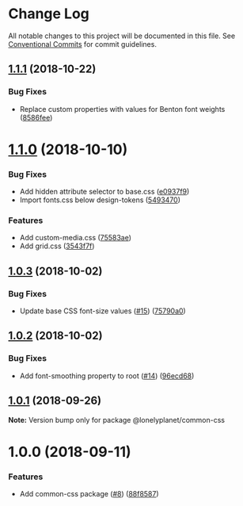 # Change Log

All notable changes to this project will be documented in this file.
See [Conventional Commits](https://conventionalcommits.org) for commit guidelines.

<a name="1.1.1"></a>
## [1.1.1](https://github.com/lonelyplanet/backpack/compare/@lonelyplanet/common-css@1.1.0...@lonelyplanet/common-css@1.1.1) (2018-10-22)


### Bug Fixes

* Replace custom properties with values for Benton font weights ([8586fee](https://github.com/lonelyplanet/backpack/commit/8586fee))





<a name="1.1.0"></a>
# [1.1.0](https://github.com/lonelyplanet/backpack/compare/@lonelyplanet/common-css@1.0.3...@lonelyplanet/common-css@1.1.0) (2018-10-10)


### Bug Fixes

* Add hidden attribute selector to base.css ([e0937f9](https://github.com/lonelyplanet/backpack/commit/e0937f9))
* Import fonts.css below design-tokens ([5493470](https://github.com/lonelyplanet/backpack/commit/5493470))


### Features

* Add custom-media.css ([75583ae](https://github.com/lonelyplanet/backpack/commit/75583ae))
* Add grid.css ([3543f7f](https://github.com/lonelyplanet/backpack/commit/3543f7f))





<a name="1.0.3"></a>
## [1.0.3](https://github.com/lonelyplanet/backpack/compare/@lonelyplanet/common-css@1.0.2...@lonelyplanet/common-css@1.0.3) (2018-10-02)


### Bug Fixes

* Update base CSS font-size values ([#15](https://github.com/lonelyplanet/backpack/issues/15)) ([75790a0](https://github.com/lonelyplanet/backpack/commit/75790a0))





<a name="1.0.2"></a>
## [1.0.2](https://github.com/lonelyplanet/backpack/compare/@lonelyplanet/common-css@1.0.1...@lonelyplanet/common-css@1.0.2) (2018-10-02)


### Bug Fixes

* Add font-smoothing property to root ([#14](https://github.com/lonelyplanet/backpack/issues/14)) ([96ecd68](https://github.com/lonelyplanet/backpack/commit/96ecd68))





<a name="1.0.1"></a>
## [1.0.1](https://github.com/lonelyplanet/backpack/compare/@lonelyplanet/common-css@1.0.0...@lonelyplanet/common-css@1.0.1) (2018-09-26)

**Note:** Version bump only for package @lonelyplanet/common-css





<a name="1.0.0"></a>
# 1.0.0 (2018-09-11)


### Features

* Add common-css package ([#8](https://github.com/lonelyplanet/backpack/issues/8)) ([88f8587](https://github.com/lonelyplanet/backpack/commit/88f8587))

